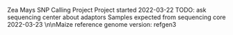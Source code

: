 Zea Mays SNP Calling Project
Project started 2022-03-22
TODO: ask sequencing center about adaptors
Samples expected from sequencing core 2022-03-23
\n\nMaize reference genome version: refgen3
